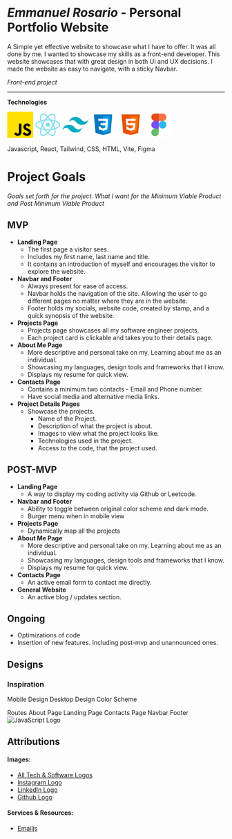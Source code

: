 # **_Emmanuel Rosario_** - Personal Portfolio Website

A Simple yet effective website to showcase what I have to offer. It was all done by me.
I wanted to showcase my skills as a front-end developer. This website showcases that with great design in both UI and UX decisions.
I made the website as easy to navigate, with a sticky Navbar.

_Front-end project_

<hr >

**Technologies**

<img src="./src/assets/Logos/js.png" alt="JavaScript Logo" width="60"/>
<img src="./src/assets/Logos/icons8-react-native-96.png" alt="React-Native Logo" width="60"/>
<img src="src/assets/Logos/icons8-tailwind-css-96.png" alt="Tailwind Logo" width="60"/>
<img src="./src/assets/Logos/icons8-css-logo-96.png" alt="CSS Logo" width="60"/>
<img src="./src/assets/Logos/icons8-html-logo-96.png" alt="HTML Logo" width="60"/>
<img src="./src/assets/Logos/icons8-figma-96.png" alt="Figma Logo" width="60"/>

Javascript, React, Tailwind, CSS, HTML, Vite, Figma

# Project Goals

_Goals set forth for the project. What I want for the Minimum Viable Product and Post Minimum Viable Product_

## MVP

- **Landing Page**
  - The first page a visitor sees.
  - Includes my first name, last name and title.
  - It contains an introduction of myself and encourages the visitor to explore the website.
- **Navbar and Footer**
  - Always present for ease of access.
  - Navbar holds the navigation of the site. Allowing the user to go different pages no matter where they are in the website.
  - Footer holds my socials, website code, created by stamp, and a quick synopsis of the website.
- **Projects Page**
  - Projects page showcases all my software engineer projects.
  - Each project card is clickable and takes you to their details page.
- **About Me Page**
  - More descriptive and personal take on my. Learning about me as an individual.
  - Showcasing my languages, design tools and frameworks that I know.
  - Displays my resume for quick view.
- **Contacts Page**
  - Contains a minimum two contacts - Email and Phone number.
  - Have social media and alternative media links.
- **Project Details Pages**
  - Showcase the projects.
    - Name of the Project.
    - Description of what the project is about.
    - Images to view what the project looks like.
    - Technologies used in the project.
    - Access to the code, that the project used.

## POST-MVP

- **Landing Page**
  - A way to display my coding activity via Github or Leetcode.
- **Navbar and Footer**
  - Ability to toggle between original color scheme and dark mode.
  - Burger menu when in mobile view
- **Projects Page**
  - Dynamically map all the projects
- **About Me Page**
  - More descriptive and personal take on my. Learning about me as an individual.
  - Showcasing my languages, design tools and frameworks that I know.
  - Displays my resume for quick view.
- **Contacts Page**
  - An active email form to contact me directly.
- **General Website**
  - An active blog / updates section.

## Ongoing

- Optimizations of code
- Insertion of new features. Including post-mvp and unannounced ones.

## Designs

### Inspiration

Mobile Design
Desktop Design
Color Scheme

Routes
About Page
Landing Page
Contacts Page
Navbar
Footer
<img src="" alt="JavaScript Logo" width="60"/>

## Attributions

#### Images:

- [All Tech & Software Logos](icons8.com)
- [Instagram Logo](https://about.meta.com/brand/resources/instagram/instagram-brand/)
- [LinkedIn Logo](brand.linkedin.com)
- [Github Logo](https://github.com/logos)

#### Services & Resources:

- [Emailjs](https://www.emailjs.com/)
